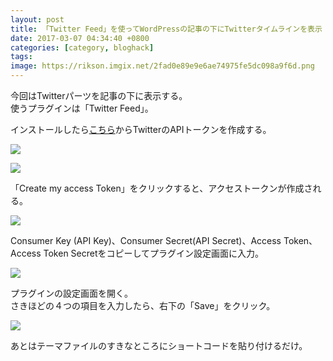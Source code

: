 ```yaml
---
layout: post
title: 「Twitter Feed」を使ってWordPressの記事の下にTwitterタイムラインを表示
date: 2017-03-07 04:34:40 +0800
categories: [category, bloghack]
tags: 
image: https://rikson.imgix.net/2fad0e89e9e6ae74975fe5dc098a9f6d.png
---
```

今回はTwitterパーツを記事の下に表示する。  
使うプラグインは「Twitter Feed」。

インストールしたら[こちら](https://apps.twitter.com/)からTwitterのAPIトークンを作成する。

![](https://rikson.imgix.net/80D7806A-F173-41D4-B339-81079706EE1F.png)



![](https://rikson.imgix.net/0E11904B-8813-44F0-B636-25F17A154651.png)

「Create my access Token」をクリックすると、アクセストークンが作成される。

![](https://rikson.imgix.net/5CF4573A-CC41-4F82-A400-7937BC8AF972.png)

Consumer Key (API Key)、Consumer Secret(API Secret)、Access Token、Access Token Secretをコピーしてプラグイン設定画面に入力。

![](https://rikson.imgix.net/5FC66120-A7DA-4656-A934-249E29434AA2.png)

プラグインの設定画面を開く。  
さきほどの４つの項目を入力したら、右下の「Save」をクリック。

![](https://rikson.imgix.net/5FC66120-A7DA-4656-A934-249E29434AA2.png)

あとはテーマファイルのすきなところにショートコードを貼り付けるだけ。

